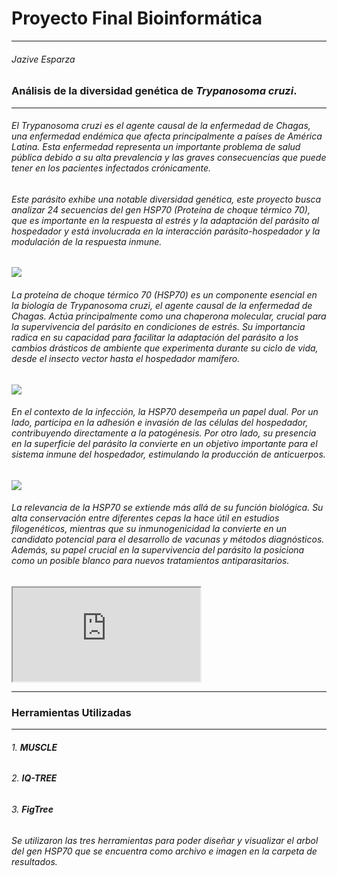 # Proyecto Final Bioinformática

------------------------------


###### Jazive Esparza



### **Análisis de la diversidad genética de *Trypanosoma cruzi***.

--------------------------

###### El *Trypanosoma cruzi* es el agente causal de la enfermedad de Chagas, una enfermedad endémica que afecta principalmente a países de América Latina. Esta enfermedad representa un importante problema de salud pública debido a su alta prevalencia y las graves consecuencias que puede tener en los pacientes infectados crónicamente.

###### Este parásito exhibe una notable diversidad genética, este proyecto busca analizar 24 secuencias del gen HSP70 (Proteína de choque térmico 70), que es importante en la respuesta al estrés y la adaptación del parásito al hospedador y está involucrada en la interacción parásito-hospedador y la modulación de la respuesta inmune.

![](https://cdn.drugdiscoverynews.com/assets/articleNo/15734/hImg/40561/60238-ddn-podcast-banners-aug-2023-elk-istock-image-1-1-x.webp)



###### La proteína de choque térmico 70 (HSP70) es un componente esencial en la biología de Trypanosoma cruzi, el agente causal de la enfermedad de Chagas. Actúa principalmente como una chaperona molecular, crucial para la supervivencia del parásito en condiciones de estrés. Su importancia radica en su capacidad para facilitar la adaptación del parásito a los cambios drásticos de ambiente que experimenta durante su ciclo de vida, desde el insecto vector hasta el hospedador mamífero.

![](https://observatorio.medicina.uc.cl/wp-content/uploads/2017/12/chagas-e1516718209831.jpg)

###### En el contexto de la infección, la HSP70 desempeña un papel dual. Por un lado, participa en la adhesión e invasión de las células del hospedador, contribuyendo directamente a la patogénesis. Por otro lado, su presencia en la superficie del parásito la convierte en un objetivo importante para el sistema inmune del hospedador, estimulando la producción de anticuerpos.

![](https://www.mdpi.com/pathogens/pathogens-10-01493/article_deploy/html/images/pathogens-10-01493-g001.png)

###### La relevancia de la HSP70 se extiende más allá de su función biológica. Su alta conservación entre diferentes cepas la hace útil en estudios filogenéticos, mientras que su inmunogenicidad la convierte en un candidato potencial para el desarrollo de vacunas y métodos diagnósticos. Además, su papel crucial en la supervivencia del parásito la posiciona como un posible blanco para nuevos tratamientos antiparasitarios.



<iframe src="https://www.youtube.com/embed/Dxh_hUi745M?si=y021ZTq1IODlkrdl" data-external= "1" > </iframe>





----------------------------------------------------------------------


### Herramientas Utilizadas

------------------------------------------------------


###### 1. **MUSCLE**
###### 2. **IQ-TREE**
###### 3. **FigTree**

###### Se utilizaron las tres herramientas para poder diseñar y visualizar el arbol del gen HSP70 que se encuentra como archivo e imagen en la carpeta de resultados.





